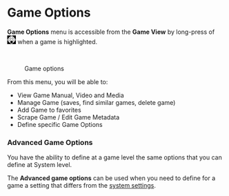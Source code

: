 # Game Options

**Game Options** menu is accessible from the **Game View** by long-press of ![](<../.gitbook/assets/image (1) (2) (1).png>) when a game is highlighted.

<figure><img src="https://i.imgur.com/WId2I6B.png" alt=""><figcaption><p>Game options</p></figcaption></figure>

From this menu, you will be able to:

* View Game Manual, Video and Media
* Manage Game (saves, find similar games, delete game)
* Add Game to favorites
* Scrape Game / Edit Game Metadata
* Define specific Game Options

### Advanced Game Options

You have the ability to define at a game level the same options that you can define at System level.

The **Advanced game options** can be used when you need to define for a game a setting that differs from the [system settings](view-options.md#advanced-system-options).
